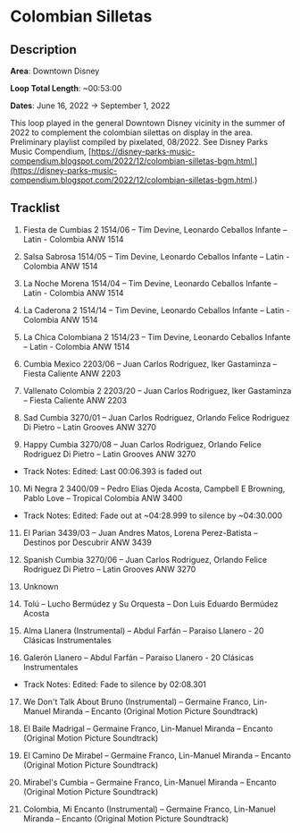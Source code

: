 # Colombian Silletas

## Description

**Area**: Downtown Disney

**Loop Total Length**: ~00:53:00

**Dates**: June 16, 2022 → September 1, 2022

This loop played in the general Downtown Disney vicinity in the summer of 2022 to complement the colombian silettas on display in the area. Preliminary playlist compiled by pixelated, 08/2022. See Disney Parks Music Compendium, [https://disney-parks-music-compendium.blogspot.com/2022/12/colombian-silletas-bgm.html.](https://disney-parks-music-compendium.blogspot.com/2022/12/colombian-silletas-bgm.html.)

## Tracklist

1. Fiesta de Cumbias 2 1514/06 – Tim Devine, Leonardo Ceballos Infante – Latin - Colombia ANW 1514


2. Salsa Sabrosa 1514/05 – Tim Devine, Leonardo Ceballos Infante – Latin - Colombia ANW 1514


3. La Noche Morena 1514/04 – Tim Devine, Leonardo Ceballos Infante – Latin - Colombia ANW 1514


4. La Caderona 2 1514/14 – Tim Devine, Leonardo Ceballos Infante – Latin - Colombia ANW 1514


5. La Chica Colombiana 2 1514/23 – Tim Devine, Leonardo Ceballos Infante – Latin - Colombia ANW 1514


6. Cumbia Mexico 2203/06 – Juan Carlos Rodriguez, Iker Gastaminza – Fiesta Caliente ANW 2203


7. Vallenato Colombia 2 2203/20 – Juan Carlos Rodriguez, Iker Gastaminza – Fiesta Caliente ANW 2203


8. Sad Cumbia 3270/01 – Juan Carlos Rodriguez, Orlando Felice Rodriguez Di Pietro – Latin Grooves ANW 3270


9. Happy Cumbia 3270/08 – Juan Carlos Rodriguez, Orlando Felice Rodriguez Di Pietro – Latin Grooves ANW 3270
- Track Notes: Edited: Last 00:06.393 is faded out

10. Mi Negra 2 3400/09 – Pedro Elias Ojeda Acosta, Campbell E Browning, Pablo Love – Tropical Colombia ANW 3400
- Track Notes: Edited: Fade out at ~04:28.999
  to silence by ~04:30.000

11. El Parian 3439/03 – Juan Andres Matos, Lorena Perez-Batista – Destinos por Descubrir ANW 3439


12. Spanish Cumbia 3270/06 – Juan Carlos Rodriguez, Orlando Felice Rodriguez Di Pietro – Latin Grooves ANW 3270


13. Unknown


14. Tolú – Lucho Bermúdez y Su Orquesta – Don Luis Eduardo Bermúdez Acosta


15. Alma Llanera (Instrumental) – Abdul Farfán – Paraiso Llanero - 20 Clásicas Instrumentales


16. Galerón Llanero – Abdul Farfán – Paraiso Llanero - 20 Clásicas Instrumentales
- Track Notes: Edited: Fade to silence by
  02:08.301

17. We Don't Talk About Bruno (Instrumental) – Germaine Franco, Lin-Manuel Miranda – Encanto (Original Motion Picture Soundtrack)


18. El Baile Madrigal – Germaine Franco, Lin-Manuel Miranda – Encanto (Original Motion Picture Soundtrack)


19. El Camino De Mirabel – Germaine Franco, Lin-Manuel Miranda – Encanto (Original Motion Picture Soundtrack)


20. Mirabel's Cumbia – Germaine Franco, Lin-Manuel Miranda – Encanto (Original Motion Picture Soundtrack)


21. Colombia, Mi Encanto (Instrumental) – Germaine Franco, Lin-Manuel Miranda – Encanto (Original Motion Picture Soundtrack)

